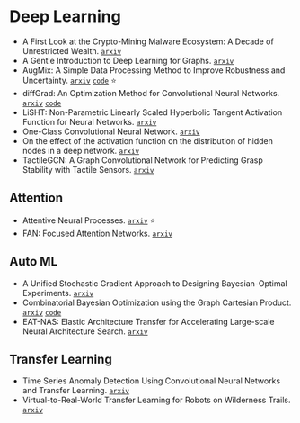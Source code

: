 # Deep Learning

- A First Look at the Crypto-Mining Malware Ecosystem: A Decade of Unrestricted Wealth. [`arxiv`](https://arxiv.org/abs/1901.00846)
- A Gentle Introduction to Deep Learning for Graphs. [`arxiv`](https://arxiv.org/abs/1912.12693)
- AugMix: A Simple Data Processing Method to Improve Robustness and Uncertainty. [`arxiv`](https://arxiv.org/pdf/1912.02781.pdf) [`code`](https://github.com/google-research/augmix) :star:
- diffGrad: An Optimization Method for Convolutional Neural Networks. [`arxiv`](https://arxiv.org/abs/1909.11015) [`code`](https://github.com/lessw2020/Best-Deep-Learning-Optimizers)
- LiSHT: Non-Parametric Linearly Scaled Hyperbolic Tangent Activation Function for Neural Networks. [`arxiv`](https://arxiv.org/abs/1901.05894)
- One-Class Convolutional Neural Network. [`arxiv`](https://arxiv.org/abs/1901.08688)
- On the effect of the activation function on the distribution of hidden nodes in a deep network. [`arxiv`](https://arxiv.org/abs/1901.02104)
- TactileGCN: A Graph Convolutional Network for Predicting Grasp Stability with Tactile Sensors. [`arxiv`](https://arxiv.org/abs/1901.06181)

## Attention

- Attentive Neural Processes. [`arxiv`](https://arxiv.org/abs/1901.05761) :star:
- FAN: Focused Attention Networks. [`arxiv`](https://arxiv.org/abs/1905.11498)

## Auto ML

- A Unified Stochastic Gradient Approach to Designing Bayesian-Optimal Experiments. [`arxiv`](https://arxiv.org/abs/1911.00294)
- Combinatorial Bayesian Optimization using the Graph Cartesian Product. [`arxiv`](https://arxiv.org/abs/1902.00448) [`code`](https://github.com/QUVA-Lab/COMBO)
- EAT-NAS: Elastic Architecture Transfer for Accelerating Large-scale Neural Architecture Search. [`arxiv`](https://arxiv.org/abs/1901.05884v1)


## Transfer Learning

- Time Series Anomaly Detection Using Convolutional Neural Networks and Transfer Learning. [`arxiv`](https://arxiv.org/abs/1905.13628)
- Virtual-to-Real-World Transfer Learning for Robots on Wilderness Trails. [`arxiv`](https://arxiv.org/abs/1901.05599)
